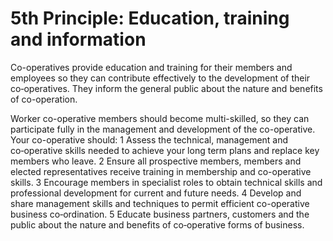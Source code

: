 # 5th Principle: Education, training and information

Co-operatives provide education and training for their members and employees so they can contribute effectively to the development of their co‑operatives. They inform the general public about the nature
and benefits of co-operation.

Worker co-operative members should become multi-skilled, so they can participate fully in the management and development of the co-operative.
Your co-operative should:
1 Assess the technical, management and co‑operative skills needed to achieve your long term plans and replace key members who leave.
2 Ensure all prospective members, members and elected representatives receive training in membership and
co-operative skills.
3 Encourage members in specialist roles to obtain technical skills and professional development for current and future needs.
4 Develop and share management skills and techniques to permit efficient co-operative business co‑ordination.
5 Educate business partners, customers and the public about the nature and benefits of co‑operative forms of business.